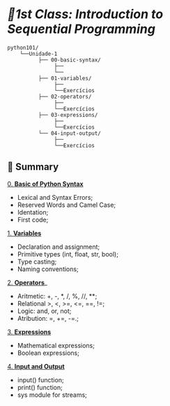 # *📘1st Class: Introduction to Sequential Programming*
```
python101/
    └──Unidade-1
          ├── 00-basic-syntax/
               ├──
               └──
          ├── 01-variables/
               ├──
               └──Exercícios
          ├── 02-operators/
               ├──
               └──Exercícios
          ├── 03-expressions/
               ├──
               └──Exercícios
          └── 04-input-output/
               ├──
               └──Exercícios
```
## 📑 Summary
[0. **Basic of Python Syntax**](https://github.com/ViniciusAmador/Curso-Python-101-Modulo-1/tree/bff2907cab62eacd065adfaa5a8134b8cefaff80/Unidade-1/Basic%20of%20Python%20Syntax)
- Lexical and Syntax Errors;
- Reserved Words and Camel Case;
- Identation;
- First code; 

[1. **Variables**](https://github.com/ViniciusAmador/Curso-Python-101-Modulo-1/tree/6e837682750860bf2676814b2d3a21d9732b9d70/Unidade-1/Primitive%20Data%20Types%20in%20Python)
- Declaration and assignment;
- Primitive types  (int, float, str, bool);
- Type casting;
- Naming conventions;

[2. **Operators**](https://github.com/ViniciusAmador/Curso-Python-101-Modulo-1/tree/6e837682750860bf2676814b2d3a21d9732b9d70/Unidade-1/Operators)_
- Aritmetic: +, -, *, /, %, //, **;
- Relational >, <, >=, <=, ==, !=;
- Logic: and, or, not;
- Atribution: =, +=, -=.;

[3. **Expressions**](https://github.com/ViniciusAmador/Curso-Python-101-Modulo-1/tree/6e837682750860bf2676814b2d3a21d9732b9d70/Unidade-1/Expressions)
- Mathematical expressions;
- Boolean expressions;

[4. **Input and Output**](https://github.com/ViniciusAmador/Curso-Python-101-Modulo-1/tree/06cc357a483393184168497ef210e4656ade9ccd/Unidade-1/Input%20and%20Output)
- input() function;
- print() function;
- sys module for streams;
